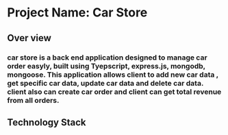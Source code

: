 # Project Name: Car Store

## Over view

### car store is a back end application designed to manage car order easyly, built using Tyepscript, express.js, mongodb, mongoose. This application allows client to add new car data , get specific car data, update car data and delete car data. client also can create car order and client can get total revenue from all orders.

## Technology Stack

###

